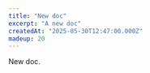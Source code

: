 ```yaml
---
title: "New doc"
excerpt: "A new doc"
createdAt: "2025-05-30T12:47:00.000Z"
madeup: 20
---
```


New doc.
